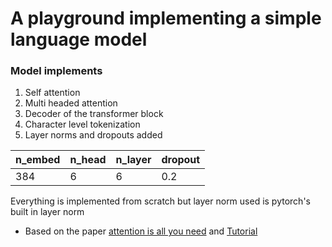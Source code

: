 # A playground implementing a simple language model

### Model implements

1. Self attention
2. Multi headed attention
3. Decoder of the transformer block
4. Character level tokenization
5. Layer norms and dropouts added

|n_embed|n_head|n_layer|dropout|
|-------|------|-------|-------|
|384    | 6    | 6     | 0.2   |


Everything is implemented from scratch but layer norm used is pytorch's built in layer norm

- Based on the paper [attention is all you need]("https://arxiv.org/abs/1706.03762") and [Tutorial]("https://www.youtube.com/watch?v=kCc8FmEb1nY")
